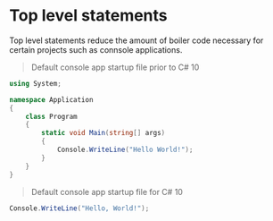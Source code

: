 # Top level statements

Top level statements reduce the amount of boiler code necessary for certain projects such as connsole applications.

> Default console app startup file prior to C# 10

```C#
using System;

namespace Application
{
    class Program
    {
        static void Main(string[] args)
        {
            Console.WriteLine("Hello World!");
        }
    }
}
```

> Default console app startup file for C# 10

```C#
Console.WriteLine("Hello, World!");
```

